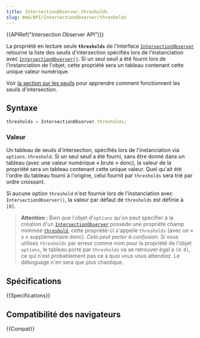 ```yaml
---
title: IntersectionObserver.thresholds
slug: Web/API/IntersectionObserver/thresholds
---
```


{{APIRef("Intersection Observer API")}}

La propriété en lecture seule **`thresholds`** de l'interface [`IntersectionObserver`](/fr/docs/Web/API/IntersectionObserver) retourne la liste des seuils d'intersection spécifiés lors de l'instanciation avec [`IntersectionObserver()`](/fr/docs/Web/API/IntersectionObserver/IntersectionObserver). Si un seul seuil a été fourni lors de l'instanciation de l'objet, cette propriété sera un tableau contenant cette unique valeur numérique.

Voir [la section sur les seuils](/fr/docs/Web/API/Intersection_Observer_API#Thresholds) pour apprendre comment fonctionnent les seuils d'intersection.

## Syntaxe

```js
thresholds = IntersectionObserver.thresholds;
```

### Valeur

Un tableau de seuils d'intersection, spécifiés lors de l'instanciation via `options.threshold`. Si un seul seuil a été fourni, sans être donné dans un tableau (avec une valeur numérique « brute » donc), la valeur de la propriété sera un tableau contenant cette unique valeur. Quel qu'ait été l'ordre du tableau fourni à l'origine, celui fournit par `thresholds` sera trié par ordre croissant.

Si aucune option `threshold` n'est fournie lors de l'instanciation avec `IntersectionObserver()`, la valeur par défaut de `thresholds` est définie à `[0]`.

> **Attention :** Bien que l'objet d'`options` qu'on peut spécifier à la création d'un [`IntersectionObserver`](/fr/docs/Web/API/IntersectionObserver) possède une propriété champ nommée [`threshold`](/fr/docs/Web/API/IntersectionObserver/IntersectionObserver), cette propriété-ci s'appelle `thresholds` (avec un « s » supplémentaire donc). _Cela peut porter à confusion_. Si vous utilisez `thresholds` par erreur comme nom pour la propriété de l'objet `options`, le tableau porté par `thresholds` va se retrouver égal à `[0.0]`, ce qui n'est probablement pas ce à quoi vous vous attendiez. Le déboguage n'en sera que plus chaotique.

## Spécifications

{{Specifications}}

## Compatibilité des navigateurs

{{Compat}}
